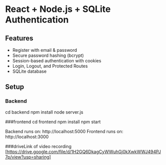 # React + Node.js + SQLite Authentication

## Features
- Register with email & password
- Secure password hashing (bcrypt)
- Session-based authentication with cookies
- Login, Logout, and Protected Routes
- SQLite database

## Setup
### Backend

cd backend
npm install
node server.js

###frontend
cd frontend
npm install
npm start

Backend runs on: http://localhost:5000
Frontend runs on: http://localhost:3000


###driveLink of video recording [https://drive.google.com/file/d/1H2GQ6DkagCyWWuhGj0kXwkWWJ494PJ7p/view?usp=sharing]
